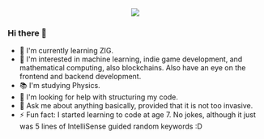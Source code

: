 
<div align=center>
  <img src=https://user-images.githubusercontent.com/115155665/209485697-190c1c5d-b7eb-4127-8da2-275f3434bfdc.gif />
</div>

### Hi there 👋

- 🌱 I'm currently learning ZIG.
- 🧵 I'm interested in machine learning, indie game development, and mathematical computing, also blockchains. Also have an eye on the frontend and backend development.
- 📚 I'm studying Physics.
- 🤔 I'm looking for help with structuring my code.
- 💬 Ask me about anything basically, provided that it is not too invasive.
- ⚡ Fun fact: I started learning to code at age 7. No jokes, although it just was 5 lines of IntelliSense guided random keywords :D

<!--
**wintermarstice/wintermarstice** is a ✨ _special_ ✨ repository because its `README.md` (this file) appears on your GitHub profile.

Here are some ideas to get you started:

- 🔭 I’m currently working on ...
- 🌱 I’m currently learning ...
- 👯 I’m looking to collaborate on ...
- 🤔 I’m looking for help with ...
- 💬 Ask me about ...
- 📫 How to reach me: ...
- 😄 Pronouns: ...
- ⚡ Fun fact: ...
-->
